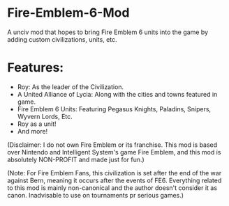 # Fire-Emblem-6-Mod
A unciv mod that hopes to bring Fire Emblem 6 units into the game by adding custom civilizations, units, etc. 

# Features:

- Roy: As the leader of the Civilization.
- A United Alliance of Lycia: Along with the cities and towns featured in game.
- Fire Emblem 6 Units: Featuring Pegasus Knights, Paladins, Snipers, Wyvern Lords, Etc.
- Roy as a unit!
- And more!

(Disclaimer: I do not own Fire Emblem or its franchise. This mod is based over Nintendo and Intelligent System's game Fire Emblem, and this mod is absolutely NON-PROFIT and made just for fun.)

(Note: For Fire Emblem Fans, this civilization is set after the end of the war against Bern, meaning it occurs after the events of FE6. Everything related to this mod is mainly non-canonical and the author doesn't consider it as canon. Inadvisable to use on tournaments pr serious games.)
